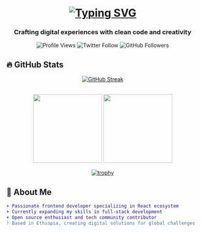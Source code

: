 <h1 align="center"> 
  <a href="https://git.io/typing-svg">
    <img src="https://readme-typing-svg.herokuapp.com/?font=Fira+Code&size=30&duration=3000&pause=1000&color=38BDF8&center=true&vCenter=true&width=600&lines=Hi+%F0%9F%91%8B%2C+I'm+Getabalew;Frontend+Developer;From+Ethiopia+%F0%9F%87%AA%F0%9F%87%B9;React+Enthusiast;Open+Source+Contributor" alt="Typing SVG" />
  </a>
</h1>

<h3 align="center">Crafting digital experiences with clean code and creativity</h3>

<div align="center">
  
  ![Profile Views](https://komarev.com/ghpvc/?username=getabalewkemaw&label=PROFILE+VIEWS&color=0e75b6&style=for-the-badge)
  ![Twitter Follow](https://img.shields.io/twitter/follow/getabalewkemaw?logo=twitter&style=for-the-badge&color=1DA1F2)
  ![GitHub Followers](https://img.shields.io/github/followers/getabalewkemaw?logo=github&style=for-the-badge)
  
</div>

## 🔥 GitHub Stats

<div align="center">
  
  [![GitHub Streak](https://streak-stats.demolab.com?user=getabalewkemaw&theme=react&border_radius=5&mode=weekly)](https://git.io/streak-stats)
  
  <br/>
  
  <img src="https://github-readme-stats.vercel.app/api?username=getabalewkemaw&show_icons=true&theme=react&count_private=true&include_all_commits=true" height="180"/>
  <img src="https://github-readme-stats.vercel.app/api/top-langs/?username=getabalewkemaw&layout=compact&theme=react&langs_count=8" height="180"/>
  
  <br/>
  
  [![trophy](https://github-profile-trophy.vercel.app/?username=getabalewkemaw&theme=onedark&row=2&column=4)](https://github.com/ryo-ma/github-profile-trophy)
  
</div>

## 🚀 About Me

```diff
+ Passionate frontend developer specializing in React ecosystem
+ Currently expanding my skills in full-stack development
+ Open source enthusiast and tech community contributor
! Based in Ethiopia, creating digital solutions for global challenges

